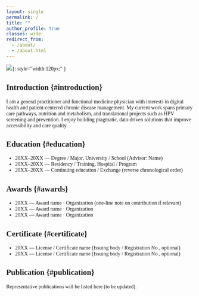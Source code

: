 ```yaml
---
layout: single
permalink: /
title: ""
author_profile: true
classes: wide
redirect_from:
  - /about/
  - /about.html
---
```


![](/images/zhengjianzhao.png){: style="width:120px;" }

## Introduction {#introduction}
I am a general practitioner and functional medicine physician with interests in digital health and patient-centered chronic disease management. My current work spans primary care pathways, nutrition and metabolism, and translational projects such as HPV screening and prevention. I enjoy building pragmatic, data-driven solutions that improve accessibility and care quality.

## Education {#education}
- 20XX–20XX — Degree / Major, University / School (Advisor: Name)
- 20XX–20XX — Residency / Training, Hospital / Program
- 20XX–20XX — Continuing education / Exchange (reverse chronological order)

## Awards {#awards}
- 20XX — Award name · Organization (one-line note on contribution if relevant)
- 20XX — Award name · Organization
- 20XX — Award name · Organization

## Certificate {#certificate}
- 20XX — License / Certificate name (Issuing body / Registration No., optional)
- 20XX — License / Certificate name (Issuing body / Registration No., optional)

## Publication {#publication}
Representative publications will be listed here (to be updated).

<!-- If you want auto-rendered entries later, uncomment and ensure _publications/ has items:

{% assign pubs = site.publications | sort: "date" | reverse %}
{% if pubs.size > 0 %}
  {% for pub in pubs %}
    {% include archive-single.html %}
  {% endfor %}
{% else %}
  <p>No publications yet.</p>
{% endif %}

-->

<style>
  h2, h3 { scroll-margin-top: 90px; }  /* 锚点下移，避免被固定导航挡住 */
</style>		

<style>
/* 只改作者侧栏头像为矩形 */
.author__avatar img { border-radius: 0 !important; }
/* 如需控制侧栏头像尺寸，可加一条，例如固定 160px 宽 */
.author__avatar img { width: 160px; height: auto; }
/* 侧栏本来就是“头像在上、信息在下”的上下排布，无需额外设置 */
</style>

<style>
  /* 全页字体：正文、导航、标题、侧栏统一 Times New Roman */
  html, body, .site-title, .site-nav, .page__title,
  .page__content, .author__content, .author__urls-wrapper,
  h1, h2, h3, h4, h5, h6 {
    font-family: "Times New Roman", Times, serif !important;
    letter-spacing: normal;
  }

  /* 去掉小标题自带的底部边线（Minimal Mistakes 默认给 h2/h3 加线） */
  .page__content h2, .page__content h3 {
    border-bottom: 0 !important;
  }

  /* 你的锚点偏移保留（避免被固定导航遮住） */
  h2, h3 { scroll-margin-top: 90px; }
</style>
